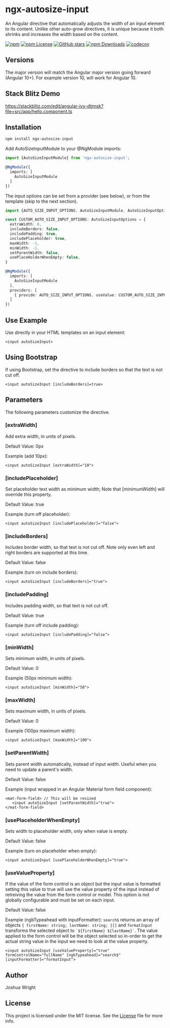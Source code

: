 # ngx-autosize-input

An Angular directive that automatically adjusts the width of an input element to its content. Unlike other auto-grow directives, it is unique because it both shrinks and increases the width based on the content.

[![npm](https://img.shields.io/npm/v/ngx-autosize-input.svg?style=flat-square)](https://www.npmjs.com/package/ng-packagr)
[![npm License](https://img.shields.io/npm/l/ngx-autosize-input.svg?style=flat-square)](https://github.com/ng-packagr/ng-packagr/blob/main/LICENSE)
[![GitHub stars](https://img.shields.io/github/stars/joshuawwright/ngx-autosize-input.svg?label=GitHub%20Stars&style=flat-square)](https://https://github.com/joshuawwright/ngx-autosize-input)
[![npm Downloads](https://img.shields.io/npm/dw/ngx-autosize-input.svg?style=flat-square)](https://www.npmjs.com/package/ngx-autosize-input)
[![codecov](https://codecov.io/github/joshuawwright/ngx-autosize-input/graph/badge.svg?token=6WPEL27FSC)](https://codecov.io/github/joshuawwright/ngx-autosize-input)

## Versions

The major version will match the Angular major version going forward (Angular 10+). For example version 10, will work for Angular 10.

## Stack Blitz Demo

https://stackblitz.com/edit/angular-ivy-dtjmsk?file=src/app/hello.component.ts

## Installation

```bash
npm install ngx-autosize-input
```

Add AutoSizeInputModule to your @NgModule imports:

```typescript
import {AutoSizeInputModule} from 'ngx-autosize-input';

@NgModule({
  imports: [
    AutoSizeInputModule
  ]
})
```

The input options can be set from a provider (see below), or from the template (skip to the next section).

```typescript
import {AUTO_SIZE_INPUT_OPTIONS, AutoSizeInputModule, AutoSizeInputOptions} from 'ngx-autosize-input';

const CUSTOM_AUTO_SIZE_INPUT_OPTIONS: AutoSizeInputOptions = {
  extraWidth: 0,
  includeBorders: false,
  includePadding: true,
  includePlaceholder: true,
  maxWidth: -1,
  minWidth: -1,
  setParentWidth: false,
  usePlaceHolderWhenEmpty: false,
}

@NgModule({
  imports: [
    AutoSizeInputModule
  ],
  providers: [
    { provide: AUTO_SIZE_INPUT_OPTIONS, useValue: CUSTOM_AUTO_SIZE_INPUT_OPTIONS }
  ]
})
```

## Use Example

Use directly in your HTML templates on an input element:

```
<input autoSizeInput>
```

## Using Bootstrap

If using Bootstrap, set the directive to include borders so that the text is not cut off.

```
<input autoSizeInput [includeBorders]=true>
```

## Parameters

The following parameters customize the directive.

### \[extraWidth]

Add extra width, in units of pixels.

Default Value: 0px

Example (add 10px):

```
<input autoSizeInput [extraWidth]="10">
```

### \[includePlaceholder]

Set placeholder text width as minimum width;
Note that [minimumWidth] will override this property.

Default Value: true

Example (turn off placeholder):

```
<input autoSizeInput [includePlaceholder]="false">
```

### \[includeBorders]

Includes border width, so that text is not cut off.
Note only even left and right borders are supported at this time.

Default Value: false

Example (turn on include borders):

```
<input autoSizeInput [includeBorders]="true">
```

### \[includePadding]

Includes padding width, so that text is not cut off.

Default Value: true

Example (turn off include padding):

```
<input autoSizeInput [includePadding]="false">
```

### \[minWidth]

Sets minimum width, in units of pixels.

Default Value: 0

Example (50px minimum width):

```
<input autoSizeInput [minWidth]="50">
```

### \[maxWidth]

Sets maximum width, in units of pixels.

Default Value: 0

Example (100px maximum width):

```
<input autoSizeInput [maxWidth]="100">
```

### \[setParentWidth]

Sets parent width automatically, instead of input width. Useful when you need to update a parent's width.

Default Value: false

Example (input wrapped in an Angular Material form field component):

```
<mat-form-field> // This will be resized
   <input autoSizeInput [setParentWidth]="true">
</mat-form-field>
```

### \[usePlaceholderWhenEmpty]

Sets width to placeholder width, only when value is empty.

Default Value: false

Example (turn on placeholder when empty):

```
<input autoSizeInput [usePlaceholderWhenEmpty]="true">
```

### \[useValueProperty]

If the value of the form control is an object but the input value is formatted setting this
value to true will use the value property of the input instead of retreiving the value from
the form control or model. This option is not globally configurable and must be set on each input.

Default Value: false

Example (ngbTypeahead with inputFormatter):
`search$` returns an array of objects `{ firstName: string; lastName: string; }[]` and `formatInput` transforms the selected object to `` `${firstName} ${lastName}` ``. The value applied to the form control will be the object
selected so in-order to get the actual string value in the input we need to look at the value property.

```
<input autoSizeInput [useValueProperty]="true" formControlName="fullName" [ngbTypeahead]="search$" [inputFormatter]="formatInput">
```

## Author

Joshua Wright

## License

This project is licensed under the MIT license. See the [License](LICENSE) file for more info.
